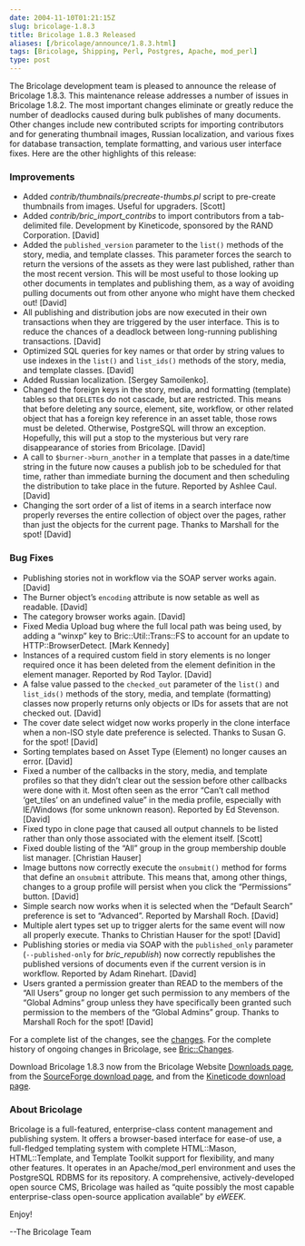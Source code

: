 ```yaml
--- 
date: 2004-11-10T01:21:15Z
slug: bricolage-1.8.3
title: Bricolage 1.8.3 Released
aliases: [/bricolage/announce/1.8.3.html]
tags: [Bricolage, Shipping, Perl, Postgres, Apache, mod_perl]
type: post
---
```


The Bricolage development team is pleased to announce the release of Bricolage
1.8.3. This maintenance release addresses a number of issues in Bricolage 1.8.2.
The most important changes eliminate or greatly reduce the number of deadlocks
caused during bulk publishes of many documents. Other changes include new
contributed scripts for importing contributors and for generating thumbnail
images, Russian localization, and various fixes for database transaction,
template formatting, and various user interface fixes. Here are the other
highlights of this release:

### Improvements

-   Added *contrib/thumbnails/precreate-thumbs.pl* script to pre-create
    thumbnails from images. Useful for upgraders. \[Scott\]
-   Added *contrib/bric\_import\_contribs* to import contributors from a
    tab-delimited file. Development by Kineticode, sponsored by the RAND
    Corporation. \[David\]
-   Added the `published_version` parameter to the `list()` methods of the
    story, media, and template classes. This parameter forces the search to
    return the versions of the assets as they were last published, rather than
    the most recent version. This will be most useful to those looking up other
    documents in templates and publishing them, as a way of avoiding pulling
    documents out from other anyone who might have them checked out! \[David\]
-   All publishing and distribution jobs are now executed in their own
    transactions when they are triggered by the user interface. This is to
    reduce the chances of a deadlock between long-running publishing
    transactions. \[David\]
-   Optimized SQL queries for key names or that order by string values to use
    indexes in the `list()` and `list_ids()` methods of the story, media, and
    template classes. \[David\]
-   Added Russian localization. \[Sergey Samoilenko\].
-   Changed the foreign keys in the story, media, and formatting (template)
    tables so that `DELETE`s do not cascade, but are restricted. This means that
    before deleting any source, element, site, workflow, or other related object
    that has a foreign key reference in an asset table, those rows must be
    deleted. Otherwise, PostgreSQL will throw an exception. Hopefully, this will
    put a stop to the mysterious but very rare disappearance of stories from
    Bricolage. \[David\]
-   A call to `$burner->burn_another` in a template that passes in a date/time
    string in the future now causes a publish job to be scheduled for that time,
    rather than immediate burning the document and then scheduling the
    distribution to take place in the future. Reported by Ashlee Caul. \[David\]
-   Changing the sort order of a list of items in a search interface now
    properly reverses the entire collection of object over the pages, rather
    than just the objects for the current page. Thanks to Marshall for the spot!
    \[David\]

### Bug Fixes

-   Publishing stories not in workflow via the SOAP server works again.
    \[David\]
-   The Burner object’s `encoding` attribute is now setable as well as readable.
    \[David\]
-   The category browser works again. \[David\]
-   Fixed Media Upload bug where the full local path was being used, by adding a
    “winxp” key to Bric::Util::Trans::FS to account for an update to
    HTTP::BrowserDetect. \[Mark Kennedy\]
-   Instances of a required custom field in story elements is no longer required
    once it has been deleted from the element definition in the element manager.
    Reported by Rod Taylor. \[David\]
-   A false value passed to the `checked_out` parameter of the `list()` and
    `list_ids()` methods of the story, media, and template (formatting) classes
    now properly returns only objects or IDs for assets that are not checked
    out. \[David\]
-   The cover date select widget now works properly in the clone interface when
    a non-ISO style date preference is selected. Thanks to Susan G. for the
    spot! \[David\]
-   Sorting templates based on Asset Type (Element) no longer causes an error.
    \[David\]
-   Fixed a number of the callbacks in the story, media, and template profiles
    so that they didn’t clear out the session before other callbacks were done
    with it. Most often seen as the error “Can’t call method ‘get\_tiles’ on an
    undefined value” in the media profile, especially with IE/Windows (for some
    unknown reason). Reported by Ed Stevenson. \[David\]
-   Fixed typo in clone page that caused all output channels to be listed rather
    than only those associated with the element itself. \[Scott\]
-   Fixed double listing of the “All” group in the group membership double list
    manager. \[Christian Hauser\]
-   Image buttons now correctly execute the `onsubmit()` method for forms that
    define an `onsubmit` attribute. This means that, among other things, changes
    to a group profile will persist when you click the “Permissions” button.
    \[David\]
-   Simple search now works when it is selected when the “Default Search”
    preference is set to “Advanced”. Reported by Marshall Roch. \[David\]
-   Multiple alert types set up to trigger alerts for the same event will now
    all properly execute. Thanks to Christian Hauser for the spot! \[David\]
-   Publishing stories or media via SOAP with the `published_only` parameter
    (`--published-only` for *bric\_republish*) now correctly republishes the
    published versions of documents even if the current version is in workflow.
    Reported by Adam Rinehart. \[David\]
-   Users granted a permission greater than READ to the members of the “All
    Users” group no longer get such permission to any members of the “Global
    Admins” group unless they have specifically been granted such permission to
    the members of the “Global Admins” group. Thanks to Marshall Roch for the
    spot! \[David\]

For a complete list of the changes, see the [changes]. For the complete history
of ongoing changes in Bricolage, see [Bric::Changes].

Download Bricolage 1.8.3 now from the Bricolage Website [Downloads page], from
the [SourceForge download page], and from the [Kineticode download page].

### About Bricolage

Bricolage is a full-featured, enterprise-class content management and publishing
system. It offers a browser-based interface for ease-of use, a full-fledged
templating system with complete HTML::Mason, HTML::Template, and Template
Toolkit support for flexibility, and many other features. It operates in an
Apache/mod\_perl environment and uses the PostgreSQL RDBMS for its repository. A
comprehensive, actively-developed open source CMS, Bricolage was hailed as
“quite possibly the most capable enterprise-class open-source application
available” by *eWEEK*.

Enjoy!

--The Bricolage Team

  [changes]: http://www.bricolage.cc/news/announce/changes/bricolage-1.8.3/
  [Bric::Changes]: http://www.bricolage.cc/docs/api/current/Bric::Changes
  [Downloads page]: http://www.bricolage.cc/downloads/
  [SourceForge download page]: http://sourceforge.net/project/showfiles.php?group_id=281500
  [Kineticode download page]: https://www.kineticode.com/bricolage/index2.html
